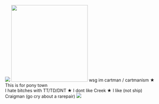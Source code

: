<img src="https://64.media.tumblr.com/78e0c2a103967123c93acaa398aeee19/a4ef0d543375d24e-97/s540x810/57cb5538255d97e9186fe0adac4d3d5e4156feab.pnj"/>
<img src="https://file.garden/Zbx4VUke2GNux14b/ezgif-4-0009a3fbce%20(1).gif" width="250px" height="250px"> wsg im cartman / cartmanism ★ This is for pony town
<br> I hate bitches with TT/TD/DNT ★ I dont like Creek ★ I like (not ship) Craigman (go cry about a rarepair)
<img src="https://64.media.tumblr.com/78e0c2a103967123c93acaa398aeee19/a4ef0d543375d24e-97/s540x810/57cb5538255d97e9186fe0adac4d3d5e4156feab.pnj"/>
